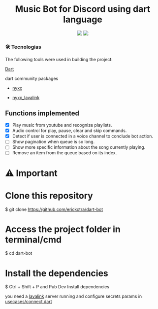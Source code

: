 <div align="center">
 <h1>Music Bot for Discord using dart language</h1> 

<img src="https://img.shields.io/badge/nyxx-pub.dev-blue">
<img src="https://img.shields.io/badge/nyxx__lavalink-pub.dev-blue">
</div>

### 🛠 Tecnologias

The following tools were used in building the project:


[Dart](https://dart.dev/) 

dart community packages

- [nyxx](https://pub.dev/packages/nyxx)

- [nyxx_lavalink](https://pub.dev/packages/nyxx_lavalink)

## Functions implemented  

- [X] Play music from youtube and recognize playlists.
- [X] Audio control for play, pause, clear and skip commands.
- [X] Detect if user is connected in a voice channel to conclude bot action.
- [ ] Show pagination when queue is so long.
- [ ] Show more specific information about the song currently playing.
- [ ] Remove an item from the queue based on its index.

# :warning: Important

# Clone this repository
$ git clone <https://github.com/erickctra/dart-bot>

# Access the project folder in terminal/cmd
$ cd dart-bot

# Install the dependencies
$ Ctrl + Shift + P and Pub Dev Install dependencies


 you need a [lavalink](https://github.com/freyacodes/Lavalink) server running and configure secrets params in [usecases/connect.dart](/bin/domain/usecases/connect.dart )
